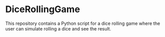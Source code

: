 # DiceRollingGame
This repository contains a Python script for a dice rolling game where the user can simulate rolling a dice and see the result.
